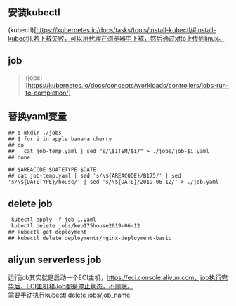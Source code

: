 
## 安装kubectl
>
(kubectl)[https://kubernetes.io/docs/tasks/tools/install-kubectl/#install-kubectl],若下载失败，可以用代理在浏览器中下载，然后通过xftp上传到linux。

## job
 > (jobs)[https://kubernetes.io/docs/concepts/workloads/controllers/jobs-run-to-completion/]

## 替换yaml变量
```shell
## $ mkdir ./jobs
## $ for i in apple banana cherry
## do
##   cat job-temp.yaml | sed "s/\$ITEM/$i/" > ./jobs/job-$i.yaml
## done

## $AREACODE $DATETYPE $DATE
## cat job-temp.yaml | sed 's/\${AREACODE}/B175/' | sed 's/\${DATETYPE}/house/' | sed 's/\${DATE}/2019-06-12/' > ./job.yaml
```

## delete job
```shell
 kubectl apply -f job-1.yaml
 kubectl delete jobs/keb175house2019-06-12
## kubectl get deployment
## kubectl delete deployments/nginx-deployment-basic
```
## aliyun serverless job
>
运行job其实就是启动一个ECI主机，https://eci.console.aliyun.com，job执行完毕后，ECI主机和Job都是停止状态，不删除。  
需要手动执行kubectl delete jobs/job_name